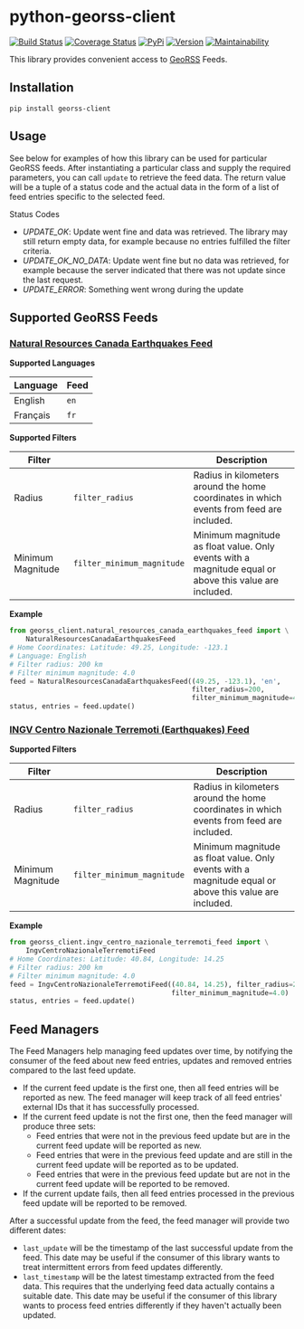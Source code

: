 # python-georss-client

[![Build Status](https://travis-ci.org/exxamalte/python-georss-client.svg)](https://travis-ci.org/exxamalte/python-georss-client)
[![Coverage Status](https://coveralls.io/repos/github/exxamalte/python-georss-client/badge.svg?branch=master)](https://coveralls.io/github/exxamalte/python-georss-client?branch=master)
[![PyPi](https://img.shields.io/pypi/v/georss-client.svg)](https://pypi.python.org/pypi/georss-client)
[![Version](https://img.shields.io/pypi/pyversions/georss-client.svg)](https://pypi.python.org/pypi/georss-client)
[![Maintainability](https://api.codeclimate.com/v1/badges/ed2a70f3af0c2324dcce/maintainability)](https://codeclimate.com/github/exxamalte/python-georss-client/maintainability)

This library provides convenient access to [GeoRSS](http://www.georss.org/) Feeds.


## Installation
`pip install georss-client`

## Usage
See below for examples of how this library can be used for particular GeoRSS feeds. After instantiating a particular class and supply the required parameters, you can call `update` to retrieve the feed data. The return value will be a tuple of a status code and the actual data in the form of a list of feed entries specific to the selected feed.

Status Codes
* _UPDATE_OK_: Update went fine and data was retrieved. The library may still return empty data, for example because no entries fulfilled the filter criteria.
* _UPDATE_OK_NO_DATA_: Update went fine but no data was retrieved, for example because the server indicated that there was not update since the last request.
* _UPDATE_ERROR_: Something went wrong during the update

## Supported GeoRSS Feeds

### [Natural Resources Canada Earthquakes Feed](http://www.earthquakescanada.nrcan.gc.ca/index-en.php)

**Supported Languages**

| Language | Feed |
|----------|------|
| English  | `en` |
| Français | `fr` |

**Supported Filters**

| Filter            |                            | Description |
|-------------------|----------------------------|-------------|
| Radius            | `filter_radius`            | Radius in kilometers around the home coordinates in which events from feed are included. |
| Minimum Magnitude | `filter_minimum_magnitude` | Minimum magnitude as float value. Only events with a magnitude equal or above this value are included. |

**Example**
```python
from georss_client.natural_resources_canada_earthquakes_feed import \
    NaturalResourcesCanadaEarthquakesFeed
# Home Coordinates: Latitude: 49.25, Longitude: -123.1
# Language: English
# Filter radius: 200 km
# Filter minimum magnitude: 4.0
feed = NaturalResourcesCanadaEarthquakesFeed((49.25, -123.1), 'en', 
                                             filter_radius=200,
                                             filter_minimum_magnitude=4.0)
status, entries = feed.update()
```

### [INGV Centro Nazionale Terremoti (Earthquakes) Feed](http://cnt.rm.ingv.it/)

**Supported Filters**

| Filter            |                            | Description |
|-------------------|----------------------------|-------------|
| Radius            | `filter_radius`            | Radius in kilometers around the home coordinates in which events from feed are included. |
| Minimum Magnitude | `filter_minimum_magnitude` | Minimum magnitude as float value. Only events with a magnitude equal or above this value are included. |

**Example**
```python
from georss_client.ingv_centro_nazionale_terremoti_feed import \
    IngvCentroNazionaleTerremotiFeed
# Home Coordinates: Latitude: 40.84, Longitude: 14.25
# Filter radius: 200 km
# Filter minimum magnitude: 4.0
feed = IngvCentroNazionaleTerremotiFeed((40.84, 14.25), filter_radius=200, 
                                        filter_minimum_magnitude=4.0)
status, entries = feed.update()
```

## Feed Managers

The Feed Managers help managing feed updates over time, by notifying the 
consumer of the feed about new feed entries, updates and removed entries 
compared to the last feed update.

* If the current feed update is the first one, then all feed entries will be 
  reported as new. The feed manager will keep track of all feed entries' 
  external IDs that it has successfully processed.
* If the current feed update is not the first one, then the feed manager will 
  produce three sets:
  * Feed entries that were not in the previous feed update but are in the 
    current feed update will be reported as new.
  * Feed entries that were in the previous feed update and are still in the 
    current feed update will be reported as to be updated.
  * Feed entries that were in the previous feed update but are not in the 
    current feed update will be reported to be removed.
* If the current update fails, then all feed entries processed in the previous
  feed update will be reported to be removed.

After a successful update from the feed, the feed manager will provide two
different dates:

* `last_update` will be the timestamp of the last successful update from the
  feed. This date may be useful if the consumer of this library wants to
  treat intermittent errors from feed updates differently.
* `last_timestamp` will be the latest timestamp extracted from the feed data. 
  This requires that the underlying feed data actually contains a suitable 
  date. This date may be useful if the consumer of this library wants to 
  process feed entries differently if they haven't actually been updated.
